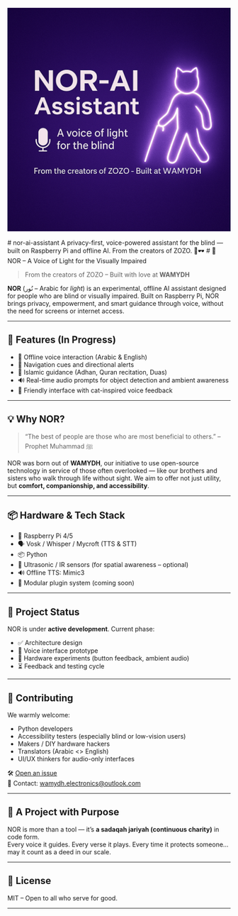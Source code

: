 <p align="center">
  <img src="nor-ai-banner.png" alt="NOR-AI Banner" width="600"/>
</p>
# nor-ai-assistant
A privacy-first, voice-powered assistant for the blind — built on Raspberry Pi and offline AI. From the creators of ZOZO. 🌙🕶️
# 🌟 NOR – A Voice of Light for the Visually Impaired

> From the creators of ZOZO – Built with love at **WAMYDH**

**NOR** (نُور – Arabic for *light*) is an experimental, offline AI assistant designed for people who are blind or visually impaired. Built on Raspberry Pi, NOR brings privacy, empowerment, and smart guidance through voice, without the need for screens or internet access.

---

## 🔹 Features (In Progress)

- 🎤 Offline voice interaction (Arabic & English)
- 🧭 Navigation cues and directional alerts
- 🕌 Islamic guidance (Adhan, Quran recitation, Duas)
- 🔊 Real-time audio prompts for object detection and ambient awareness
- 🤝 Friendly interface with cat-inspired voice feedback

---

## 💡 Why NOR?

> “The best of people are those who are most beneficial to others.” – Prophet Muhammad ﷺ

NOR was born out of **WAMYDH**, our initiative to use open-source technology in service of those often overlooked — like our brothers and sisters who walk through life without sight. We aim to offer not just utility, but **comfort, companionship, and accessibility**.

---

## 📦 Hardware & Tech Stack

- 🧠 Raspberry Pi 4/5
- 🗣️ Vosk / Whisper / Mycroft (TTS & STT)
- 📦 Python
- 🦻 Ultrasonic / IR sensors (for spatial awareness – optional)
- 🔊 Offline TTS: Mimic3
- 🧩 Modular plugin system (coming soon)

---

## 🚧 Project Status

NOR is under **active development**. Current phase:
- ✅ Architecture design
- 🔄 Voice interface prototype
- 🔄 Hardware experiments (button feedback, ambient audio)
- ⏳ Feedback and testing cycle

---

## 🤝 Contributing

We warmly welcome:
- Python developers
- Accessibility testers (especially blind or low-vision users)
- Makers / DIY hardware hackers
- Translators (Arabic <> English)
- UI/UX thinkers for audio-only interfaces

🛠️ [Open an issue](https://github.com/YOUR_USERNAME/YOUR_REPO/issues)  
📨 Contact: wamydh.electronics@outlook.com

---

## 🕌 A Project with Purpose

NOR is more than a tool — it’s **a sadaqah jariyah (continuous charity)** in code form.  
Every voice it guides. Every verse it plays. Every time it protects someone… may it count as a deed in our scale.

---

## 📜 License

MIT – Open to all who serve for good.

---
